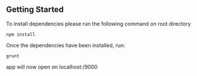 

## Getting Started

To install dependencies please run the following command on root directory

```shell
npm install 
```

Once the dependencies have been installed, run: 

```shell
grunt
```

app will now open on localhost:/9000

